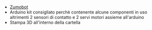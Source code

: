 - [Zumobot](https://www.pololu.com/product/2510 )
- Arduino kit consigliato perchè contenente alcune componenti in uso altrimenti 2 sensori di contatto e 2 servi motori assieme all'arduino
- Stampa 3D all'interno della cartella

